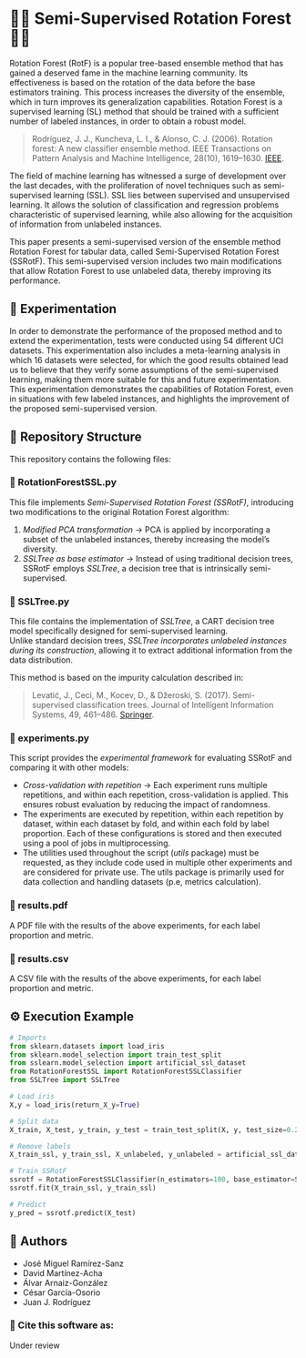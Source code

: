 # 🌳👀 Semi-Supervised Rotation Forest 🌳👀
 
Rotation Forest (RotF) is a popular tree-based ensemble method that has gained a deserved fame in the machine learning community. Its effectiveness is based on the rotation of the data before the base estimators training. This process increases the diversity of the ensemble, which in turn improves its generalization capabilities. Rotation Forest is a supervised learning (SL) method that should be trained with a sufficient number of labeled instances, in order to obtain a robust model.
 
> Rodríguez, J. J., Kuncheva, L. I., & Alonso, C. J. (2006). Rotation forest: A new classifier ensemble method. IEEE Transactions on Pattern Analysis and Machine Intelligence, 28(10), 1619–1630. [IEEE](https://doi.org/10.1109/TPAMI.2006.211).
 
The field of machine learning has witnessed a surge of development over the last decades, with the proliferation of novel techniques such as semi-supervised learning (SSL). SSL lies between supervised and unsupervised learning. It allows the solution of classification and regression problems characteristic of supervised learning, while also allowing for the acquisition of information from unlabeled instances.  
 
This paper presents a semi-supervised version of the ensemble method Rotation Forest for tabular data, called Semi-Supervised Rotation Forest (SSRotF). This semi-supervised version includes two main modifications that allow Rotation Forest to use unlabeled data, thereby improving its performance.  
 
## 🔬 Experimentation  
 
In order to demonstrate the performance of the proposed method and to extend the experimentation, tests were conducted using 54 different UCI datasets. This experimentation also includes a meta-learning analysis in which 16 datasets were selected, for which the good results obtained lead us to believe that they verify some assumptions of the semi-supervised learning, making them more suitable for this and future experimentation. This experimentation demonstrates the capabilities of Rotation Forest, even in situations with few labeled instances, and highlights the improvement of the proposed semi-supervised version.  
 
## 📂 Repository Structure  
 
This repository contains the following files:  
 
### 🔹 RotationForestSSL.py  
This file implements *Semi-Supervised Rotation Forest (SSRotF)*, introducing two modifications to the original Rotation Forest algorithm:
1. *Modified PCA transformation* → PCA is applied by incorporating a subset of the unlabeled instances, thereby increasing the model’s diversity.  
2. *SSLTree as base estimator* → Instead of using traditional decision trees, SSRotF employs *SSLTree*, a decision tree that is intrinsically semi-supervised.  
 
### 🔹 SSLTree.py  
This file contains the implementation of *SSLTree*, a CART decision tree model specifically designed for semi-supervised learning.  
Unlike standard decision trees, *SSLTree incorporates unlabeled instances during its construction*, allowing it to extract additional information from the data distribution.
 
This method is based on the impurity calculation described in:
> Levatić, J., Ceci, M., Kocev, D., & Džeroski, S. (2017). Semi-supervised classification trees. Journal of Intelligent Information Systems, 49, 461–486. [Springer](https://doi.org/10.1007/s10844-017-0457-4).  
 
### 🔹 experiments.py  
This script provides the *experimental framework* for evaluating SSRotF and comparing it with other models:
 
- *Cross-validation with repetition* → Each experiment runs multiple repetitions, and within each repetition, cross-validation is applied. This ensures robust evaluation by reducing the impact of randomness. 
- The experiments are executed by repetition, within each repetition by dataset, within each dataset by fold, and within each fold by label proportion. Each of these configurations is stored and then executed using a pool of jobs in multiprocessing.
- The utilities used throughout the script (*utils* package) must be requested, as they include code used in multiple other experiments and are considered for private use. The utils package is primarily used for data collection and handling datasets (p.e, metrics calculation).

### 🔹 results.pdf  
A PDF file with the results of the above experiments, for each label proportion and metric.

### 🔹 results.csv  
A CSV file with the results of the above experiments, for each label proportion and metric.

## ⚙️ Execution Example
```Python
# Imports
from sklearn.datasets import load_iris
from sklearn.model_selection import train_test_split
from sslearn.model_selection import artificial_ssl_dataset
from RotationForestSSL import RotationForestSSLClassifier
from SSLTree import SSLTree

# Load iris
X,y = load_iris(return_X_y=True)

# Split data
X_train, X_test, y_train, y_test = train_test_split(X, y, test_size=0.2)

# Remove labels
X_train_ssl, y_train_ssl, X_unlabeled, y_unlabeled = artificial_ssl_dataset(X_train, y_train, 0.1)

# Train SSRotF
ssrotf = RotationForestSSLClassifier(n_estimators=100, base_estimator=SSLTree(max_depth=100, w=0.85, max_features="sqrt"))
ssrotf.fit(X_train_ssl, y_train_ssl)

# Predict
y_pred = ssrotf.predict(X_test)
```
 
## 👥 Authors  
 
- José Miguel Ramírez-Sanz  
- David Martínez-Acha  
- Álvar Arnaiz-González  
- César García-Osorio  
- Juan J. Rodríguez  
 
### 📌 Cite this software as:  
Under review
